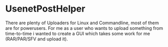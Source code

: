 # UsenetPostHelper

There are plenty of Uploaders for Linux and Commandline, most of them are for powerusers. For me as a user who wants to
upload something from time-to-time i wanted to create a GUI which takes some work for me (RAR/PAR/SFV and upload it).
